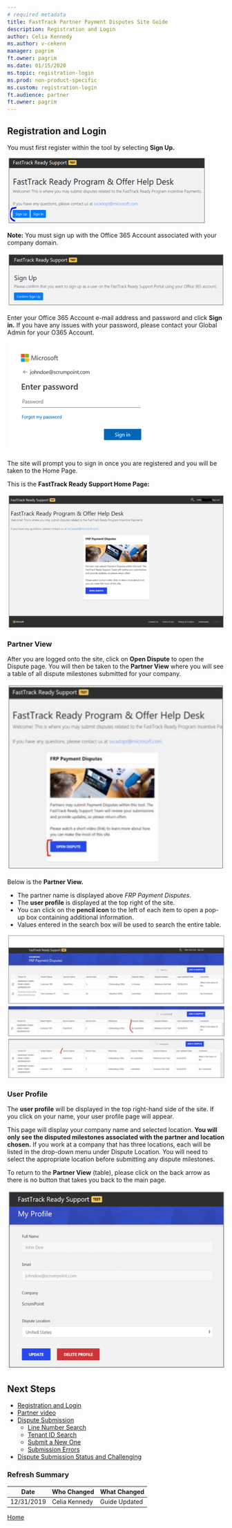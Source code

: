 ```yaml
---
# required metadata
title: FastTrack Partner Payment Disputes Site Guide
description: Registration and Login
author: Celia Kennedy
ms.author: v-cekenn
manager: pagrim
ft.owner: pagrim
ms.date: 01/15/2020
ms.topic: registration-login
ms.prod: non-product-specific
ms.custom: registration-login
ft.audience: partner
ft.owner: pagrim
---
```


## Registration and Login

You must first register within the tool by selecting **Sign Up.**

![fasttrack-ready-support.png](media/payment-dispute-guide/fasttrack-ready-support.png "Registration and Login")

**Note:**
You must sign up with the Office 365 Account associated with your company domain.

![fasttrack-ready-support-sign-up.png](media/payment-dispute-guide/fasttrack-ready-support-sign-up.png "Sign Up")

Enter your Office 365 Account e-mail address and password and click **Sign in.** If you have any issues with your password, please contact your Global Admin for your O365 Account.

![microsoft-enter-password.png](media/payment-dispute-guide/microsoft-enter-password.png "Enter Password")

The site will prompt you to sign in once you are registered and you will be taken to the Home Page.

This is the **FastTrack Ready Support Home Page:**

![fasttrack-ready-support-home-page.png](media/payment-dispute-guide/fasttrack-ready-support-home-page.png "FastTrack Ready Program & Offer Help Desk")

### Partner View

After you are logged onto the site, click on **Open Dispute** to open the Dispute page. You will then be taken to the **Partner View** where you will see a table of all dispute milestones submitted for your company.

![fasttrack-ready-program-and-help-desk-partner-view.png](media/payment-dispute-guide/fasttrack-ready-program-and-help-desk-partner-view.png "FastTrack Ready Program & Offer Help Desk")

Below is the **Partner View.**

- The partner name is displayed above *FRP Payment Disputes.*
- The **user profile** is displayed at the top right of the site.
- You can click on the **pencil icon** to the left of each item to open a pop-up box containing additional information.
- Values entered in the search box will be used to search the entire table.

![search-box.png](media/payment-dispute-guide/search-box.png "Search Box")
![search-box-specific-status.png](media/payment-dispute-guide/search-box-specific-status.png "Search Box")
![search-box-specific-service.png](media/payment-dispute-guide/search-box-specific-service.png "Search Box")

### User Profile

The **user profile** will be displayed in the top right-hand side of the site. If you click on your name, your user profile page will appear.

This page will display your company name and selected location. **You will only see the disputed milestones associated with the partner and location chosen.** If you work at a company that has three locations, each will be listed in the drop-down menu under Dispute Location. You will need to select the appropriate location before submitting any dispute milestones.

To return to the **Partner View** (table), please click on the back arrow as there is no button that takes you back to the main page.

![my-profile.png](media/payment-dispute-guide/my-profile.png "My Profile")

## Next Steps

- [Registration and Login](registration-and-login.md)
- [Partner video](https://www.microsoft.com/microsoft-365/partners/videos/fasttrack-ready-partner-payment-disputes-site)
- [Dispute Submission](dispute-submission-overview.md)
    - [Line Number Search](dispute-submission-line-number-search.md)
    - [Tenant ID Search](tenant-id-search.md)
    - [Submit a New One](submit-a-new-one.md)
    - [Submission Errors](submission-errors.md)
- [Dispute Submission Status and Challenging](dispute-submission-status-and-challenging.md)

### Refresh Summary

|Date|Who Changed|What Changed|
|---------|---------------|----------------------------|
|12/31/2019| Celia Kennedy| Guide Updated|


[Home](http://partner-docs.microsoft.com)